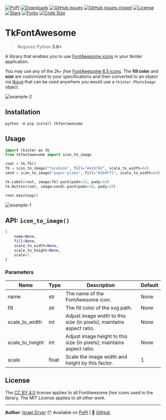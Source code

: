 [![PyPI](https://img.shields.io/pypi/v/tkfontawesome.svg)](https://pypi.org/project/tkfontawesome/)
[![Downloads](https://static.pepy.tech/badge/tkfontawesome/month)](https://pepy.tech/project/tkfontawesome)
[![GitHub issues](https://img.shields.io/github/issues/israel-dryer/tkfontawesome.svg)](https://github.com/israel-dryer/tkfontawesome/issues)
[![GitHub issues closed](https://img.shields.io/github/issues-closed/israel-dryer/tkfontawesome.svg)](https://github.com/israel-dryer/tkfontawesome/issues?q=is%3Aissue+is%3Aclosed)
[![License](https://img.shields.io/github/license/israel-dryer/tkfontawesome.svg)](https://github.com/israel-dryer/tkfontawesome/blob/main/LICENSE)
[![Stars](https://img.shields.io/github/stars/israel-dryer/tkfontawesome.svg)](https://github.com/israel-dryer/tkfontawesome/stargazers)
[![Forks](https://img.shields.io/github/forks/israel-dryer/tkfontawesome.svg)](https://github.com/israel-dryer/tkfontawesome/network)
[![Code Size](https://img.shields.io/github/languages/code-size/israel-dryer/tkfontawesome)](https://github.com/israel-dryer/tkfontawesome)

# TkFontAwesome

> Requires Python **3.8+**

A library that enables you to use [FontAwesome icons](https://fontawesome.com/v6/icons?o=r&m=free)
in your tkinter application.

You may use any of the 2k+ *free* [FontAwesome 6.5 icons](https://fontawesome.com/v6/icons?o=r&m=free).
The **fill color** and **size** are customized to your specifications and then converted
to an object via [tksvg](https://pypi.org/project/tksvg/) that can be used anywhere you would use a `tkinter.PhotoImage` object.

![example-2](https://raw.githubusercontent.com/israel-dryer/TkFontAwesome/main/assets/example-2.png)

## Installation

```shell
python -m pip install tkfontawesome
```

## Usage

```python
import tkinter as tk
from tkfontawesome import icon_to_image

root = tk.Tk()
fb = icon_to_image("facebook", fill="#4267B2", scale_to_width=64)
send = icon_to_image("paper-plane", fill="#1D9F75", scale_to_width=64)

tk.Label(root, image=fb).pack(padx=10, pady=10)
tk.Button(root, image=send).pack(padx=10, pady=10)

root.mainloop()
```

![example-1](https://raw.githubusercontent.com/israel-dryer/TkFontAwesome/main/assets/example-1.png)

## API: `icon_to_image()`

```python
(
    name=None,
    fill=None,
    scale_to_width=None,
    scale_to_height=None,
    scale=1
)
```

### Parameters

| Name              | Type  | Description                                                           | Default   |
|-------------------|-------|-----------------------------------------------------------------------|-----------|
| name              | str   | The name of the FontAwesome icon.                                     | None      |
| fill              | str   | The fill color of the svg path.                                       | None      |
| scale_to_width    | int   | Adjust image width to this size (in pixels); maintains aspect ratio.  | None      |
| scale_to_height   | int   | Adjust image height to this size (in pixels); maintains aspect ratio. | None      |
| scale             | float | Scale the image width and height by this factor.                      | 1         |

## License

The [CC BY 4.0](https://fontawesome.com/license/free) license applies to all FontAwesome *free* icons used in the library.
The MIT License applies to all other work.

---

**Author**: [Israel Dryer](https://github.com/israel-dryer)
📦 Available on [PyPI](https://pypi.org/project/tkfontawesome/) | 🐙 [GitHub](https://github.com/israel-dryer/tkfontawesome)
